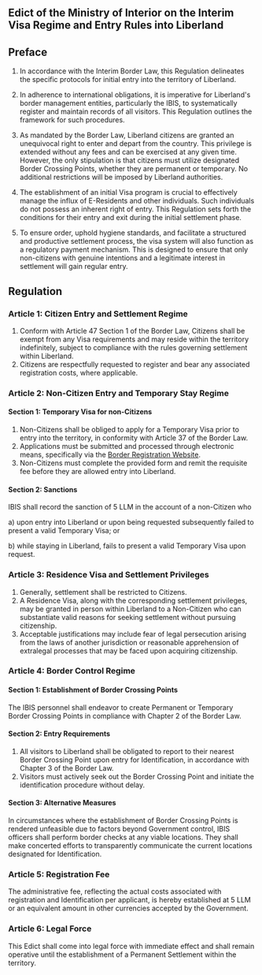 ## Edict of the Ministry of Interior on the Interim Visa Regime and Entry Rules into Liberland

## Preface
1. In accordance with the Interim Border Law, this Regulation delineates the specific protocols for initial entry into the territory of Liberland.

2. In adherence to international obligations, it is imperative for Liberland's border management entities, particularly the IBIS, to systematically register and maintain records of all visitors. This Regulation outlines the framework for such procedures.

3. As mandated by the Border Law, Liberland citizens are granted an unequivocal right to enter and depart from the country. This privilege is extended without any fees and can be exercised at any given time. However, the only stipulation is that citizens must utilize designated Border Crossing Points, whether they are permanent or temporary. No additional restrictions will be imposed by Liberland authorities.

4. The establishment of an initial Visa program is crucial to effectively manage the influx of E-Residents and other individuals. Such individuals do not possess an inherent right of entry. This Regulation sets forth the conditions for their entry and exit during the initial settlement phase.

5. To ensure order, uphold hygiene standards, and facilitate a structured and productive settlement process, the visa system will also function as a regulatory payment mechanism. This is designed to ensure that only non-citizens with genuine intentions and a legitimate interest in settlement will gain regular entry.

## Regulation

### Article 1: Citizen Entry and Settlement Regime

1. Conform with Article 47 Section 1 of the Border Law, Citizens shall be exempt from any Visa requirements and may reside within the territory indefinitely, subject to compliance with the rules governing settlement within Liberland.
2. Citizens are respectfully requested to register and bear any associated registration costs, where applicable.

### Article 2: Non-Citizen Entry and Temporary Stay Regime

#### Section 1: Temporary Visa for non-Citizens
1. Non-Citizens shall be obliged to apply for a Temporary Visa prior to entry into the territory, in conformity with Article 37 of the Border Law.
2. Applications must be submitted and processed through electronic means, specifically via the [Border Registration Website](border.liberland.org).
3. Non-Citizens must complete the provided form and remit the requisite fee before they are allowed entry into Liberland.

#### Section 2: Sanctions
IBIS shall record the sanction of 5 LLM in the account of a non-Citizen who

  a) upon entry into Liberland or upon being requested subsequently failed to present a valid Temporary Visa; or

  b) while staying in Liberland, fails to present a valid Temporary Visa upon request.

### Article 3: Residence Visa and Settlement Privileges

1. Generally, settlement shall be restricted to Citizens.
2. A Residence Visa, along with the corresponding settlement privileges, may be granted in person within Liberland to a Non-Citizen who can substantiate valid reasons for seeking settlement without pursuing citizenship.
3. Acceptable justifications may include fear of legal persecution arising from the laws of another jurisdiction or reasonable apprehension of extralegal processes that may be faced upon acquiring citizenship.

### Article 4: Border Control Regime

#### Section 1: Establishment of Border Crossing Points
The IBIS personnel shall endeavor to create Permanent or Temporary Border Crossing Points in compliance with Chapter 2 of the Border Law.

#### Section 2: Entry Requirements
1. All visitors to Liberland shall be obligated to report to their nearest Border Crossing Point upon entry for Identification, in accordance with Chapter 3 of the Border Law. 
2. Visitors must actively seek out the Border Crossing Point and initiate the identification procedure without delay.

#### Section 3: Alternative Measures
In circumstances where the establishment of Border Crossing Points is rendered unfeasible due to factors beyond Government control, IBIS officers shall perform border checks at any viable locations. They shall make concerted efforts to transparently communicate the current locations designated for Identification.

### Article 5: Registration Fee
The administrative fee, reflecting the actual costs associated with registration and Identification per applicant, is hereby established at 5 LLM or an equivalent amount in other currencies accepted by the Government.

### Article 6: Legal Force

This Edict shall come into legal force with immediate effect and shall remain operative until the establishment of a Permanent Settlement within the territory.
